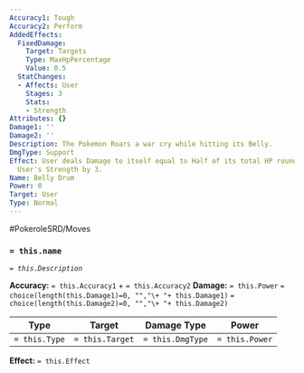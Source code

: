 ```yaml
---
Accuracy1: Tough
Accuracy2: Perform
AddedEffects:
  FixedDamage:
    Target: Targets
    Type: MaxHpPercentage
    Value: 0.5
  StatChanges:
  - Affects: User
    Stages: 3
    Stats:
    - Strength
Attributes: {}
Damage1: ''
Damage2: ''
Description: The Pokemon Roars a war cry while hitting its Belly.
DmgType: Support
Effect: User deals Damage to itself equal to Half of its total HP rounded down. Increase
  User's Strength by 3.
Name: Belly Drum
Power: 0
Target: User
Type: Normal
---
```


#PokeroleSRD/Moves

### `= this.name` 
*`= this.Description`*

**Accuracy:** `= this.Accuracy1` + `= this.Accuracy2`
**Damage:** `= this.Power` `= choice(length(this.Damage1)=0, "","\+ "+ this.Damage1)` `= choice(length(this.Damage2)=0, "","\+ "+ this.Damage2)`

| Type          | Target          | Damage Type          | Power          |
| ------------- | --------------- | ---------------- | -------------- |
| `= this.Type` | `= this.Target` | `= this.DmgType` | `= this.Power` | 

**Effect:** `= this.Effect`